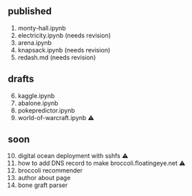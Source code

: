 published
---------
1. monty-hall.ipynb
2. electricity.ipynb (needs revision)
3. arena.ipynb
4. knapsack.ipynb (needs revision) 
5. redash.md (needs revision)

drafts
------
6. kaggle.ipynb
7. abalone.ipynb
8. pokepredictor.ipynb
9. world-of-warcraft.ipynb ⚠️

soon
----
10. digital ocean deployment with sshfs ⚠️
11. how to add DNS record to make broccoli.floatingeye.net ⚠️
12. broccoli recommender
13. author about page
14. bone graft parser

